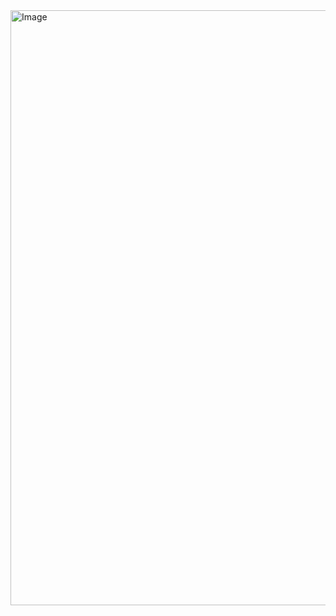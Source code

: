 <img width="1005" height="952" alt="Image" src="https://github.com/user-attachments/assets/cf3572f5-fd6a-444c-8bec-3596b4589389" />